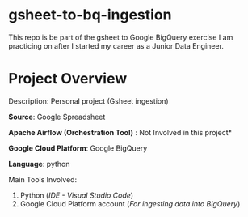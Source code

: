 # gsheet-to-bq-ingestion

This repo is be part of the gsheet to Google BigQuery exercise I am practicing on after I started my career as a Junior Data Engineer.

# Project Overview
Description: Personal project (Gsheet ingestion)

**Source**: Google Spreadsheet

**Apache Airflow (Orchestration Tool)** : Not Involved in this project*

**Google Cloud Platform**: Google BigQuery 

**Language**: python 


Main Tools Involved:
1. Python (*IDE - Visual Studio Code*)
2. Google Cloud Platform account (*For ingesting data into BigQuery*)
